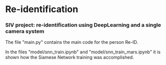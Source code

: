 # Re-identification
### SIV project: re-identification using DeepLearning and a single camera system  

[//]: # (Download `Market-1501` Dataset and put the `gt_bbox` folder into `data/` to train the model)

The file "main.py" contains the main code for the person Re-ID.

In the files "model/snn_train.ipynb" and "model/snn_train_mars.ipynb" 
it is shown how the Siamese Network training was accomplished. 